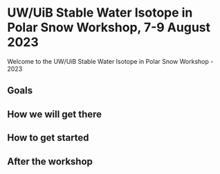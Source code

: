 # UW/UiB Stable Water Isotope in Polar Snow Workshop, 7-9 August 2023

Welcome to the UW/UiB Stable Water Isotope in Polar Snow Workshop - 2023

## Goals

## How we will get there

## How to get started

## After the workshop
